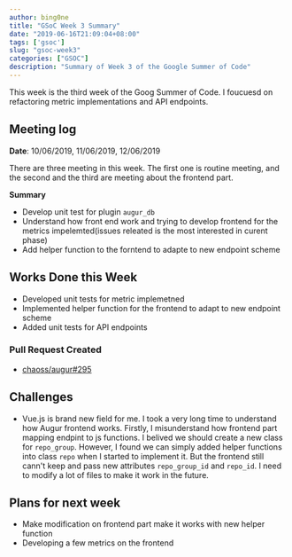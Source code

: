 ```yaml
---
author: bing0ne
title: "GSoC Week 3 Summary"
date: "2019-06-16T21:09:04+08:00"
tags: ['gsoc']
slug: "gsoc-week3"
categories: ["GSOC"]
description: "Summary of Week 3 of the Google Summer of Code"
---
```


This week is the third week of the Goog Summer of Code. I foucuesd on refactoring metric implementations and API endpoints.

<!--more-->

## Meeting log

**Date**: 10/06/2019, 11/06/2019, 12/06/2019

There are three meeting in this week. The first one is routine meeting, and the second and the third are meeting about the frontend part.

**Summary**

* Develop unit test for plugin `augur_db`
* Understand how front end work and trying to develop frontend for the metrics impelemted(issues releated is the most interested in curent phase)
* Add helper function to the forntend to adapte to new endpoint scheme



## Works Done this Week

* Developed unit tests for metric implemetned
* Implemented helper function for the frontend to adapt to new endpoint scheme 
* Added unit tests for API endpoints 

### Pull Request Created

* [chaoss/augur#295](https://github.com/chaoss/augur/pull/295)

## Challenges

* Vue.js is brand new field for me. I took a very long time to understand how Augur frontend works. Firstly, I misunderstand how frontend part mapping endpint to 
 js functions. I belived we should create a new class for `repo_group`. However, I found we can simply added helper functions into class `repo` when I started 
 to implement it. But the frontend still cann't keep and pass new attributes `repo_group_id` and `repo_id`. I need to modify a lot of files to make it work in the future.

## Plans for next week

* Make modification on frontend part make it works with new helper function
* Developing a few metrics on the frontend 
